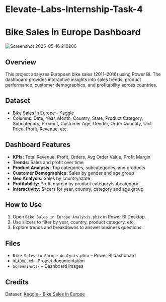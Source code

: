 # Elevate-Labs-Internship-Task-4

# Bike Sales in Europe Dashboard
![Screenshot 2025-05-16 210206](https://github.com/user-attachments/assets/7172985d-2dd8-4632-a991-08c8d3980b28)


## Overview
This project analyzes European bike sales (2011–2016) using Power BI. The dashboard provides interactive insights into sales trends, product performance, customer demographics, and profitability across countries.

## Dataset
- [Bike Sales in Europe - Kaggle](https://www.kaggle.com/datasets/sadiqshah/bike-sales-in-europe)
- Columns: Date, Year, Month, Country, State, Product Category, Subcategory, Product, Customer Age, Gender, Order Quantity, Unit Price, Profit, Revenue, etc.

## Dashboard Features
- **KPIs:** Total Revenue, Profit, Orders, Avg Order Value, Profit Margin
- **Trends:** Sales and profit over time
- **Product Analysis:** Top categories, subcategories, and products
- **Customer Demographics:** Sales by gender and age group
- **Geo Analysis:** Sales by country/state
- **Profitability:** Profit margin by product category/subcategory
- **Interactivity:** Slicers for year, country, category and age group

## How to Use
1. Open `Bike Sales in Europe Analysis.pbix` in Power BI Desktop.
2. Use slicers to filter by year, country, product category, etc.
3. Explore trends and breakdowns to answer business questions.

## Files
- `Bike Sales in Europe Analysis.pbix` – Power BI dashboard
- `README.md` – Project documentation
- `Screenshots/` – Dashboard images

## Credits
Dataset: [Kaggle - Bike Sales in Europe](https://www.kaggle.com/datasets/sadiqshah/bike-sales-in-europe)
